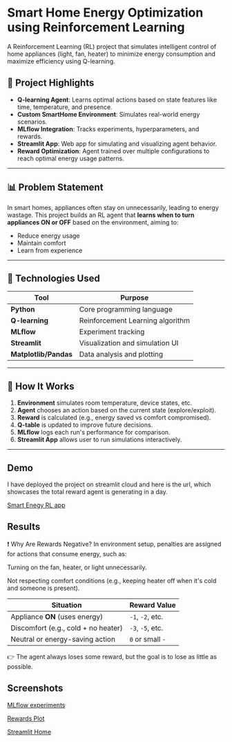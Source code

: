 
# Smart Home Energy Optimization using Reinforcement Learning

A Reinforcement Learning (RL) project that simulates intelligent control of home appliances (light, fan, heater) to minimize energy consumption and maximize efficiency using Q-learning.

## 📌 Project Highlights

- **Q-learning Agent**: Learns optimal actions based on state features like time, temperature, and presence.
- **Custom SmartHome Environment**: Simulates real-world energy scenarios.
- **MLflow Integration**: Tracks experiments, hyperparameters, and rewards.
- **Streamlit App**: Web app for simulating and visualizing agent behavior.
- **Reward Optimization**: Agent trained over multiple configurations to reach optimal energy usage patterns.

---

## 📊 Problem Statement

In smart homes, appliances often stay on unnecessarily, leading to energy wastage. This project builds an RL agent that **learns when to turn appliances ON or OFF** based on the environment, aiming to:

- Reduce energy usage
- Maintain comfort
- Learn from experience

---

## 🚀 Technologies Used

| Tool         | Purpose                                      |
|--------------|----------------------------------------------|
| **Python**   | Core programming language                    |
| **Q-learning** | Reinforcement Learning algorithm           |
| **MLflow**   | Experiment tracking                          |
| **Streamlit**| Visualization and simulation UI              |
| **Matplotlib/Pandas** | Data analysis and plotting         |

---

## 🧠 How It Works

1. **Environment** simulates room temperature, device states, etc.
2. **Agent** chooses an action based on the current state (explore/exploit).
3. **Reward** is calculated (e.g., energy saved vs comfort compromised).
4. **Q-table** is updated to improve future decisions.
5. **MLflow** logs each run's performance for comparison.
6. **Streamlit App** allows user to run simulations interactively.

---

## 



## Demo

I have deployed the project on streamlit cloud and here is the url, 
which showcases the total reward agent is generating in a day.

[Smart Enegy RL app](https://smartenegyrl.streamlit.app)


## Results 

❗ Why Are Rewards Negative?
In environment setup, penalties are assigned for actions that consume energy, such as:

Turning on the fan, heater, or light unnecessarily.

Not respecting comfort conditions (e.g., keeping heater off when it's cold and someone is present).

| Situation                           | Reward Value     |
| ----------------------------------- | ---------------- |
| Appliance **ON** (uses energy)      | `-1`, `-2`, etc. |
| Discomfort (e.g., cold + no heater) | `-3`, `-5`, etc. |
| Neutral or energy-saving action     | `0` or small `-` |


👉 The agent always loses some reward, but the goal is to lose as little as possible.

## Screenshots

[MLflow experiments](./screenshots/mlflow_experiments.png)


[Rewards Plot](./screenshots/reward_plots.png)


[Streamlit Home](./screenshots/streamlit_home.png)
